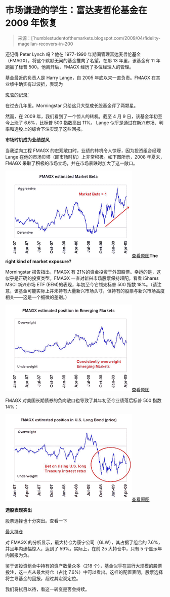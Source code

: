 <!--yml

分类：未分类

日期：2024-05-18 00:55:29

-->

# 市场谦逊的学生：富达麦哲伦基金在 2009 年恢复

> 来源：[`humblestudentofthemarkets.blogspot.com/2009/04/fidelity-magellan-recovers-in-200

还记得 Peter Lynch 吗？他在 1977-1990 年期间管理富达麦哲伦基金（FMAGX），将这个默默无闻的基金推向了名望。在那 13 年里，该基金有 11 年跑赢了标普 500。他离开后，FMAGX 经历了多位经理人的管理。

基金最近的负责人是 Harry Lange，自 2005 年底以来一直负责。FMAGX 在其业绩中确实有过波折，表现为

[斑驳的记录`](http://quicktake.morningstar.com/FundNet/TotalReturns.aspx?Country=USA&Symbol=FMAGX)

在过去几年里。Morningstar 只给这只大型成长股基金评了两颗星。

然而，在 2009 年，我们看到了一个惊人的转机。截至 4 月 9 日，该基金年初至今上涨了 6.6%，比标普 500 指数高出 11%。 Lange 似乎是通过在新兴市场、利率和选股上的综合下注实现了这些回报。

**市场时机成为业绩逆风**

当我逆向工程 FMAGX 的宏观敞口时，业绩的转机令人惊讶，因为投资组合经理 Lange 在他的市场贝塔（即市场时机）上非常积极。如下图所示，2008 年夏末，FMAGX 采取了积极的市场立场，并在市场暴跌时加大了这一敞口。

![正确的市场敞口？](img/a6c753074c4d5d497d186fc148988398.png)[查看原图](https://blogger.googleusercontent.com/img/b/R29vZ2xl/AVvXsEg9Hx67OqMzoxZhfsh88Tw803fHQ78zz9MC4tw8chYjNcq5_WGJHXMzYhOfb4HGmZ2lkVhQu-8K3g4AAdMoCHPkzN4kT9WaXZ8ukTSerxG4LRXuxBggvoAsprSbGS7zlqqpQpT-osHGoNUJ/s1600-h/Beta.JPG)**The right kind of market exposure?**

Morningstar 报告指出，FMAGX 有 21%的资金投资于外国股票。幸运的是，这似乎是正确的投资类型。FMAGX 一直对新兴市场股票保持超配。看看 iShares MSCI 新兴市场 ETF (EEM)的表现，年初至今它领先标普 500 指数 18%。（请注意，该基金可能实际上并未持有大量新兴市场头寸，但持有的股票与新兴市场高度相关——这是一个细微的差别。）

![市场贝塔](img/dd2d56ac5e9edcca35a46a086059a163.png)[查看原图](https://blogger.googleusercontent.com/img/b/R29vZ2xl/AVvXsEhOd2ag-pYWRUTWjJjvYnunK-3EvKS2n3r3Xhl5BBYS47igzFOaD-oNHJ0uaG7i61n6FgX748TdSaCz5Aef6ZmpNtJFwuZ3Ihv2gc_7KHKrX2wUDQIvAy5_oxdG2C4AddXrFbEXNdagglkC/s1600-h/EM.JPG)

FMAGX 对美国长期债券的负向敞口也导致了其年初至今业绩落后标普 500 指数 14%：

![美国长期债券](img/1b01d51f8805b9691304b3950f101a6f.png)[查看原图](https://blogger.googleusercontent.com/img/b/R29vZ2xl/AVvXsEiEUL7FmN5_-SKuSDNW7ftHQXgx7aSsbFsdgiSpMIEo_rAvXnQzAf3oCv7Np5RM3iwJ7ERXr1gGWRdsvUtILiQHXyRBFa2STx-ycL2HbAMS9anRed6WV__2LxUB5gHCt5GszDiBH3O68F_S/s1600-h/Long+Bond.JPG)

**选股表现突出**

股票选择也十分突出。查看一下

[最大持仓](http://quicktake.morningstar.com/FundNet/Holdings.aspx?Country=USA&Symbol=FMAGX)

对 FMAGX 的分析显示，最大持仓为康宁公司（GLW），其占据了组合的 7.6%，并且年内涨幅惊人，达到了 59%。实际上，在前 25 大持仓中，只有 5 个显示年内回报为负。

鉴于该投资组合中持有的资产数量众多（218 个），基金似乎在进行大规模的股票投注，这一点从最大持仓（占比 7.6%）中可以看出。这样的配置表明，股票选择将主导基金的回报，超过其宏观定位。

我们将拭目以待，看这一转变是否会持续。

